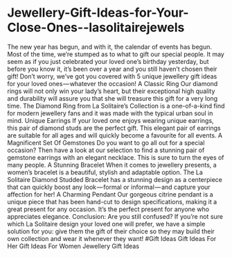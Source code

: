 # Jewellery-Gift-Ideas-for-Your-Close-Ones--lasolitairejewels
The new year has begun, and with it, the calendar of events has begun. Most of the time, we’re stumped as to what to gift our special people. It may seem as if you just celebrated your loved one’s birthday yesterday, but before you know it, it’s been over a year and you still haven’t chosen their gift! Don’t worry, we’ve got you covered with 5 unique jewellery gift ideas for your loved ones — whatever the occasion!  A Classic Ring Our diamond rings will not only win your lady’s heart, but their exceptional high quality and durability will assure you that she will treasure this gift for a very long time. The Diamond Ring from La Solitaire’s Collection is a one-of-a-kind find for modern jewellery fans and it was made with the typical urban soul in mind.  Unique Earrings If your loved one enjoys wearing unique earrings, this pair of diamond studs are the perfect gift. This elegant pair of earrings are suitable for all ages and will quickly become a favourite for all events.  A Magnificent Set Of Gemstones Do you want to go all out for a special occasion? Then have a look at our selection to find a stunning pair of gemstone earrings with an elegant necklace. This is sure to turn the eyes of many people.  A Stunning Bracelet When it comes to jewellery presents, a women’s bracelet is a beautiful, stylish and adaptable option. The La Solitaire Diamond Studded Bracelet has a stunning design as a centerpiece that can quickly boost any look — formal or informal — and capture your affection for her!  A Charming Pendant Our gorgeous citrine pendant is a unique piece that has been hand-cut to design specifications, making it a great present for any occasion. It’s the perfect present for anyone who appreciates elegance.  Conclusion: Are you still confused?  If you’re not sure which La Solitaire design your loved one will prefer, we have a simple solution for you: give them the gift of their choice so they may build their own collection and wear it whenever they want!  #Gift Ideas Gift Ideas For Her Gift Ideas For Women Jewellery Gift Ideas
